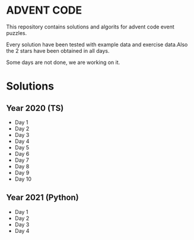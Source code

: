 # ADVENT CODE

This repository contains solutions and algorits for advent code event puzzles.

Every solution have been tested with example data and exercise data.Also the 2 stars have been obtained in all days.

Some days are not done, we are working on it.

# Solutions
## Year 2020 (TS)

- Day 1
- Day 2
- Day 3
- Day 4
- Day 5
- Day 6
- Day 7
- Day 8
- Day 9
- Day 10

## Year 2021 (Python)

- Day 1
- Day 2
- Day 3
- Day 4